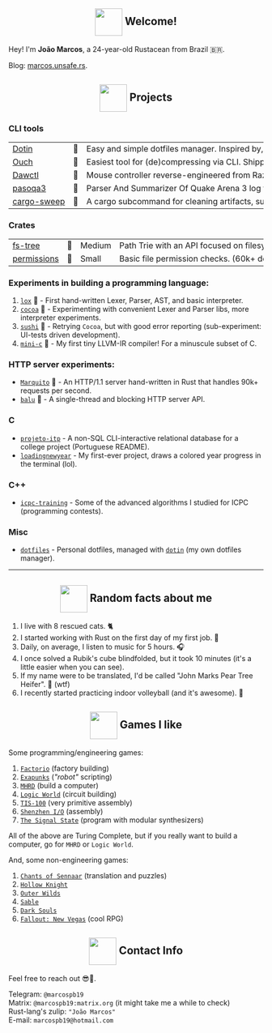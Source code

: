 <!--
  Images links:
    Godot Glasses:     https://i.imgur.com/i4aFkdF.png
    Godot Thinking:    https://i.imgur.com/ekBkvJA.png
    Godot Thumbs Up:   https://i.imgur.com/drB0jSb.png
    Godot Sunglasses:  https://i.imgur.com/Y65KVTs.png
    Godot Wink:        https://i.imgur.com/myYgqBu.png
-->

<!-- Welcome -->
<h2 align="center"><img align="center" src="https://i.imgur.com/drB0jSb.png" height="54px" />  Welcome!</h2>

Hey! I'm **João Marcos**, a 24-year-old Rustacean from Brazil 🇧🇷.

Blog: [marcos.unsafe.rs](https://marcos.unsafe.rs).

<!-- Projects -->

<h2 align="center"><img align="center" src="https://i.imgur.com/ekBkvJA.png" height="54px" />  Projects</h2>

### CLI tools

<table style="max-width: 100%; white-space: nowrap;">
  <tr>
    <td><a href="https://github.com/marcospb19/dotin">Dotin</a></td>
    <td>🦀</td>
    <td>
       Easy and simple dotfiles manager. Inspired by, and compatible with, <code>stow</code>.
    </td>
  </tr>
  <tr>
    <td><a href="https://github.com/ouch-org/ouch">Ouch</a></td>
    <td>🦀</td>
    <td>
      Easiest tool for (de)compressing via CLI. Shipped to Arch, Brew, and more.
    </td>
  </tr>
  <tr>
    <td><a href="https://github.com/marcospb19/dawctl">Dawctl</a></td>
    <td>🦀</td>
    <td>
       Mouse controller reverse-engineered from Razer's proprietary and <b>closed-source</b> software.
    </td>
  </tr>
  <tr>
    <td><a href="https://github.com/marcospb19/pasoqa3">pasoqa3</a></td>
    <td>🦀</td>
    <td>
       Parser And Summarizer Of Quake Arena 3 log files.
    </td>
  </tr>
  <tr>
    <td><a href="https://github.com/holmgr/cargo-sweep">cargo-sweep</a></td>
    <td>🦀</td>
    <td>
      A cargo subcommand for cleaning artifacts, supports filters. (500k+ downloads)
    </td>
  </tr>
</table>

### Crates

<table style="max-width: 100%; white-space: nowrap;">
  <tr>
    <td><a href="https://github.com/marcospb19/fs-tree">fs-tree</a></td>
    <td>🦀</td>
    <td>Medium</td>
    <td>
       Path Trie with an API focused on filesystem operations.
    </td>
  </tr>
  <tr>
    <td><a href="https://github.com/marcospb19/permissions">permissions</a></td>
    <td>🦀</td>
    <td>Small</td>
    <td>
      Basic file permission checks. (60k+ downloads)
    </td>
  </tr>
</table>

### Experiments in building a programming language:

1. [`lox`] 🦀 - First hand-written Lexer, Parser, AST, and basic interpreter.
2. [`cocoa`] 🦀 - Experimenting with convenient Lexer and Parser libs, more interpreter experiments.
3. [`sushi`] 🦀 - Retrying `Cocoa`, but with good error reporting (sub-experiment: UI-tests driven development).
4. [`mini-c`] 🦀 - My first tiny LLVM-IR compiler! For a minuscule subset of C.

### HTTP server experiments:

- [`Marquito`] 🦀 - An HTTP/1.1 server hand-written in Rust that handles 90k+ requests per second.
- [`balu`] 🦀 - A single-thread and blocking HTTP server API.

### C

- [`projeto-itp`] - A non-SQL CLI-interactive relational database for a college project (Portuguese README).
- [`loadingnewyear`] - My first-ever project, draws a colored year progress in the terminal (lol).

### C++

- [`icpc-training`] - Some of the advanced algorithms I studied for ICPC (programming contests).

### Misc

- [`dotfiles`] - Personal dotfiles, managed with [`dotin`] (my own dotfiles manager).

[`fs-tree`]: https://github.com/marcospb19/fs-tree
[`dotao`]: https://github.com/marcospb19/dotao
[`lox`]: https://github.com/marcospb19/lox
[`cocoa`]: https://github.com/marcospb19/cocoa
[`sushi`]: https://github.com/marcospb19/sushi
[`mini-c`]: https://github.com/marcospb19/mini-c
[`icpc-training`]: https://github.com/marcospb19/icpc-training
[`loadingnewyear`]: https://github.com/marcospb19/loadingnewyear
[`projeto-itp`]: https://github.com/marcospb19/projeto-itp
[`dotfiles`]: https://github.com/marcospb19/dotfiles
[`dotin`]: https://github.com/marcospb19/dotin
[`Marquito`]: https://github.com/saiintbrisson/marquito
[`balu`]: https://github.com/marcospb19/balu

---

<!-- Random facts about me -->
<h2 align="center"><img align="center" src="https://i.imgur.com/myYgqBu.png" height="54px" />  Random facts about me</h2>

1. I live with 8 rescued cats. 🐈
2. I started working with Rust on the first day of my first job. 🦀
3. Daily, on average, I listen to music for 5 hours. 🎧
4. I once solved a Rubik's cube blindfolded, but it took 10 minutes (it's a little easier when you can see).
5. If my name were to be translated, I'd be called "John Marks Pear Tree Heifer". 🧐 (wtf)
6. I recently started practicing indoor volleyball (and it's awesome). 🏐

<!-- Programming games I like -->
<h2 align="center"><img align="center" src="https://i.imgur.com/Y65KVTs.png" height="54px" />  Games I like</h2>

Some programming/engineering games:

1. [`Factorio`](https://store.steampowered.com/app/427520/Factorio/) (factory building)
2. [`Exapunks`](https://store.steampowered.com/app/716490/EXAPUNKS/) (_"robot"_ scripting)
3. [`MHRD`](https://store.steampowered.com/app/576030/MHRD/) (build a computer)
4. [`Logic World`](https://store.steampowered.com/app/1054340/Logic_World/) (circuit building)
5. [`TIS-100`](https://store.steampowered.com/app/370360/TIS100/) (very primitive assembly)
6. [`Shenzhen I/O`](https://store.steampowered.com/app/504210/SHENZHEN_IO/) (assembly)
7. [`The Signal State`](https://store.steampowered.com/app/1577620/The_Signal_State/) (program with modular synthesizers)

All of the above are Turing Complete, but if you really want to build a computer, go for `MHRD` or `Logic World`.

And, some non-engineering games:

1. [`Chants of Sennaar`](https://store.steampowered.com/app/1931770/Chants_of_Sennaar/) (translation and puzzles)
2. [`Hollow Knight`](https://store.steampowered.com/app/367520/Hollow_Knight/)
3. [`Outer Wilds`](https://store.steampowered.com/app/753640/Outer_Wilds/)
4. [`Sable`](https://store.steampowered.com/app/757310/Sable/)
5. [`Dark Souls`](https://store.steampowered.com/app/570940/DARK_SOULS_REMASTERED/)
6. [`Fallout: New Vegas`](https://store.steampowered.com/app/22380/Fallout_New_Vegas/) (cool RPG)

<!-- Contact -->
<h2 align="center"><img align="center" src="https://i.imgur.com/i4aFkdF.png" height="54px" />  Contact Info</h2>

Feel free to reach out 😎🤙.

Telegram: `@marcospb19` \
Matrix: `@marcospb19:matrix.org` (it might take me a while to check) \
Rust-lang's zulip: `"João Marcos"` \
E-mail: `marcospb19@hotmail.com`
